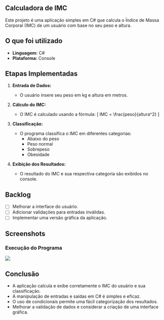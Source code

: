 ## Calculadora de IMC

Este projeto é uma aplicação simples em C# que calcula o Índice de Massa Corporal (IMC) de um usuário com base no seu peso e altura.

## O que foi utilizado

- **Linguagem:** C#
- **Plataforma:** Console

## Etapas Implementadas

1. **Entrada de Dados:**
   - O usuário insere seu peso em kg e altura em metros.

2. **Cálculo do IMC:**
   - O IMC é calculado usando a fórmula: 
     \[
     IMC = \frac{peso}{altura^2}
     \]

3. **Classificação:**
   - O programa classifica o IMC em diferentes categorias:
     - Abaixo do peso
     - Peso normal
     - Sobrepeso
     - Obesidade

4. **Exibição dos Resultados:**
   - O resultado do IMC e sua respectiva categoria são exibidos no console.

## Backlog

- [ ] Melhorar a interface do usuário.
- [ ] Adicionar validações para entradas inválidas.
- [ ] Implementar uma versão gráfica da aplicação.

## Screenshots

### Execução do Programa


<img src="/">


## Conclusão

  - A aplicação calcula e exibe corretamente o IMC do usuário e sua classificação.
  - A manipulação de entradas e saídas em C# é simples e eficaz.
  - O uso de condicionais permite uma fácil categorização dos resultados.
  - Melhorar a validação de dados e considerar a criação de uma interface gráfica.

